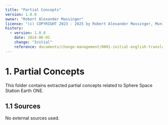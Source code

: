 ```yaml
---
title: "Partial Concepts"
version: 1.0.0
owner: "Robert Alexander Massinger"
license: "(c) COPYRIGHT 2023 - 2025 by Robert Alexander Massinger, Munich, Germany. ALL RIGHTS RESERVED."
history:
  - version: 1.0.0
    date: 2024-06-01
    change: "Initial"
    reference: documents/change-management/0001-initial-english-translation.md
---
```

# 1. Partial Concepts
This folder contains extracted partial concepts related to Sphere Space Station Earth ONE.

## 1.1 Sources

No external sources used.
